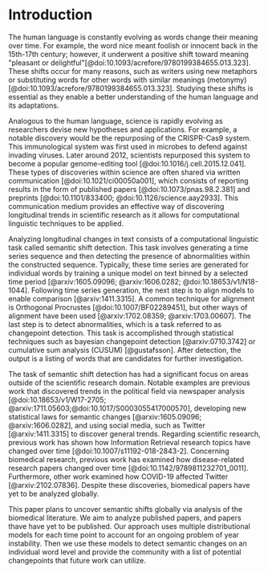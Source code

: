 # Introduction

The human language is constantly evolving as words change their meaning over time. 
For example, the word nice meant foolish or innocent back in the 15th-17th century; however, it underwent a positive shift toward meaning "pleasant or delightful"[@doi:10.1093/acrefore/9780199384655.013.323]. 
These shifts occur for many reasons, such as writers using new metaphors or substituting words for other words with similar meanings (metonymy) [@doi:10.1093/acrefore/9780199384655.013.323]. 
Studying these shifts is essential as they enable a better understanding of the human language and its adaptations.

Analogous to the human language, science is rapidly evolving as researchers devise new hypotheses and applications.
For example, a notable discovery would be the repurposing of the CRISPR-Cas9 system.
This immunological system was first used in microbes to defend against invading viruses.
Later around 2012, scientists repurposed this system to become a popular genome-editing tool [@doi:10.1016/j.cell.2015.12.041].
These types of discoveries within science are often shared via written communication [@doi:10.1021/ci00050a001], which consists of reporting results in the form of published papers [@doi:10.1073/pnas.98.2.381] and preprints [@doi:10.1101/833400; @doi:10.1126/science.aay2933].
This communication medium provides an effective way of discovering longitudinal trends in scientific research as it allows for computational linguistic techniques to be applied.

Analyzing longitudinal changes in text consists of a computational linguistic task called semantic shift detection.
This task involves generating a time series sequence and then detecting the presence of abnormalities within the constructed sequence.
Typically, these time series are generated for individual words by training a unique model on text binned by a selected time period [@arxiv:1605.09096; @arxiv:1606.0282; @doi:10.18653/v1/N18-1044].
Following time series generation, the next step is to align models to enable comparison [@arxiv:1411.3315].
A common technique for alignment is Orthogonal Procrustes [@doi:10.1007/BF02289451], but other ways of alignment have been used [@arxiv:1702.08359; @arxiv:1703.00607].
The last step is to detect abnormalities, which is a task referred to as changepoint detection.
This task is accomplished through statistical techniques such as bayesian changepoint detection [@arxiv:0710.3742] or cumulative sum analysis (CUSUM) [@gustafsson].
After detection, the output is a listing of words that are candidates for further investigation.

The task of semantic shift detection has had a significant focus on areas outside of the scientific research domain. 
Notable examples are previous work that discovered trends in the political field via newspaper analysis [@doi:10.18653/v1/W17-2705; @arxiv:1711.05603;@doi:10.1017/S0003055417000570], developing new statistical laws for semantic changes [@arxiv:1605.09096; @arxiv:1606.0282], and using social media, such as Twitter [@arxiv:1411.3315] to discover general trends.
Regarding scientific research, previous work has shown how Information Retrieval research topics have changed over time [@doi:10.1007/s11192-018-2843-2].
Concerning biomedical research, previous work has examined how disease-related research papers changed over time [@doi:10.1142/9789811232701_0011].
Furthermore, other work examined how COVID-19 affected Twitter  [@arxiv:2102.07836].
Despite these discoveries, biomedical papers have yet to be analyzed globally.

This paper plans to uncover semantic shifts globally via analysis of the biomedical literature.
We aim to analyze published papers, and papers thave have yet to be published.
Our approach uses multiple distributional models for each time point to account for an ongoing problem of year instability.
Then we use these models to detect semantic changes on an individual word level and provide the community with a list of potential changepoints that future work can utilize.

